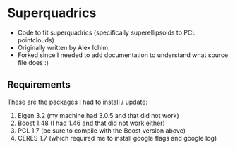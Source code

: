 Superquadrics
=============

* Code to fit superquadrics (specifically superellipsoids to PCL pointclouds)
* Originally written by Alex Ichim.
* Forked since I needed to add documentation to understand what source file does :)

Requirements
-------------
These are the packages I had to install / update:

1. Eigen 3.2 (my machine had 3.0.5 and that did not work)
2. Boost 1.48 (I had 1.46 and that did not work either)
3. PCL 1.7 (be sure to compile with the Boost version above)
4. CERES 1.7 (which required me to install google flags and google log)


